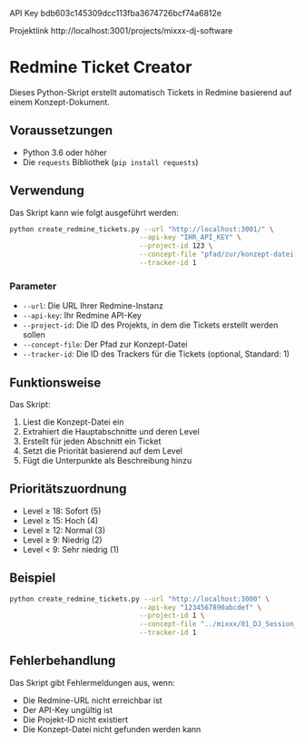 API Key 
bdb603c145309dcc113fba3674726bcf74a6812e


Projektlink
http://localhost:3001/projects/mixxx-dj-software



# Redmine Ticket Creator

Dieses Python-Skript erstellt automatisch Tickets in Redmine basierend auf einem Konzept-Dokument.

## Voraussetzungen

- Python 3.6 oder höher
- Die `requests` Bibliothek (`pip install requests`)

## Verwendung

Das Skript kann wie folgt ausgeführt werden:

```bash
python create_redmine_tickets.py --url "http://localhost:3001/" \
                                --api-key "IHR_API_KEY" \
                                --project-id 123 \
                                --concept-file "pfad/zur/konzept-datei.emu" \
                                --tracker-id 1
```

### Parameter

- `--url`: Die URL Ihrer Redmine-Instanz
- `--api-key`: Ihr Redmine API-Key
- `--project-id`: Die ID des Projekts, in dem die Tickets erstellt werden sollen
- `--concept-file`: Der Pfad zur Konzept-Datei
- `--tracker-id`: Die ID des Trackers für die Tickets (optional, Standard: 1)

## Funktionsweise

Das Skript:
1. Liest die Konzept-Datei ein
2. Extrahiert die Hauptabschnitte und deren Level
3. Erstellt für jeden Abschnitt ein Ticket
4. Setzt die Priorität basierend auf dem Level
5. Fügt die Unterpunkte als Beschreibung hinzu

## Prioritätszuordnung

- Level ≥ 18: Sofort (5)
- Level ≥ 15: Hoch (4)
- Level ≥ 12: Normal (3)
- Level ≥ 9: Niedrig (2)
- Level < 9: Sehr niedrig (1)

## Beispiel

```bash
python create_redmine_tickets.py --url "http://localhost:3000" \
                                --api-key "1234567890abcdef" \
                                --project-id 1 \
                                --concept-file "../mixxx/01_DJ_Session_Konzept.emu" \
                                --tracker-id 1
```

## Fehlerbehandlung

Das Skript gibt Fehlermeldungen aus, wenn:
- Die Redmine-URL nicht erreichbar ist
- Der API-Key ungültig ist
- Die Projekt-ID nicht existiert
- Die Konzept-Datei nicht gefunden werden kann 